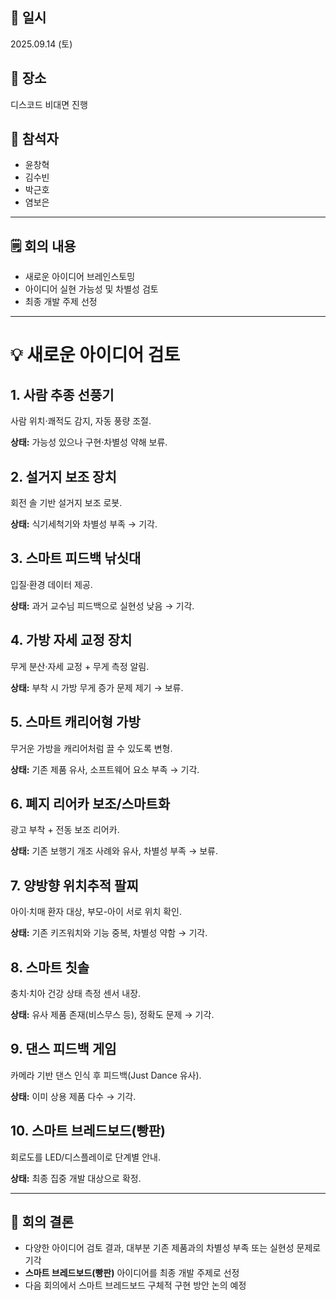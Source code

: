 ## 📅 일시
2025.09.14 (토)

## 📍 장소
디스코드 비대면 진행 

## 👥 참석자
- 윤창혁 
- 김수빈
- 박근호 
- 염보은

---

## 🗒️ 회의 내용
- 새로운 아이디어 브레인스토밍
- 아이디어 실현 가능성 및 차별성 검토
- 최종 개발 주제 선정

---

# 💡 새로운 아이디어 검토

## 1. 사람 추종 선풍기
사람 위치·쾌적도 감지, 자동 풍량 조절.

**상태:** 가능성 있으나 구현·차별성 약해 보류.

## 2. 설거지 보조 장치
회전 솔 기반 설거지 보조 로봇.

**상태:** 식기세척기와 차별성 부족 → 기각.

## 3. 스마트 피드백 낚싯대
입질·환경 데이터 제공.

**상태:** 과거 교수님 피드백으로 실현성 낮음 → 기각.

## 4. 가방 자세 교정 장치
무게 분산·자세 교정 + 무게 측정 알림.

**상태:** 부착 시 가방 무게 증가 문제 제기 → 보류.

## 5. 스마트 캐리어형 가방
무거운 가방을 캐리어처럼 끌 수 있도록 변형.

**상태:** 기존 제품 유사, 소프트웨어 요소 부족 → 기각.

## 6. 폐지 리어카 보조/스마트화
광고 부착 + 전동 보조 리어카.

**상태:** 기존 보행기 개조 사례와 유사, 차별성 부족 → 보류.

## 7. 양방향 위치추적 팔찌
아이·치매 환자 대상, 부모-아이 서로 위치 확인.

**상태:** 기존 키즈워치와 기능 중복, 차별성 약함 → 기각.

## 8. 스마트 칫솔
충치·치아 건강 상태 측정 센서 내장.

**상태:** 유사 제품 존재(비스무스 등), 정확도 문제 → 기각.

## 9. 댄스 피드백 게임
카메라 기반 댄스 인식 후 피드백(Just Dance 유사).

**상태:** 이미 상용 제품 다수 → 기각.

## 10. 스마트 브레드보드(빵판)
회로도를 LED/디스플레이로 단계별 안내.

**상태:** 최종 집중 개발 대상으로 확정.

---

## 📝 회의 결론
- 다양한 아이디어 검토 결과, 대부분 기존 제품과의 차별성 부족 또는 실현성 문제로 기각
- **스마트 브레드보드(빵판)** 아이디어를 최종 개발 주제로 선정
- 다음 회의에서 스마트 브레드보드 구체적 구현 방안 논의 예정